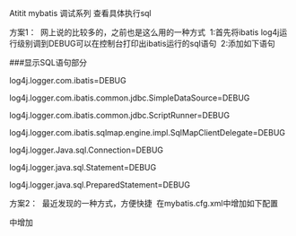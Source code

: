 Atitit mybatis 调试系列 查看具体执行sql


方案1： 
网上说的比较多的，之前也是这么用的一种方式 
1:首先将ibatis log4j运行级别调到DEBUG可以在控制台打印出ibatis运行的sql语句 
2:添加如下语句

###显示SQL语句部分


log4j.logger.com.ibatis=DEBUG


log4j.logger.com.ibatis.common.jdbc.SimpleDataSource=DEBUG


log4j.logger.com.ibatis.common.jdbc.ScriptRunner=DEBUG


log4j.logger.com.ibatis.sqlmap.engine.impl.SqlMapClientDelegate=DEBUG


log4j.logger.Java.sql.Connection=DEBUG


log4j.logger.java.sql.Statement=DEBUG


log4j.logger.java.sql.PreparedStatement=DEBUG

方案2： 
最近发现的一种方式，方便快捷 
在mybatis.cfg.xml中增加如下配置

<settings>中增加


<setting name="logImpl" value="STDOUT_LOGGING" />



